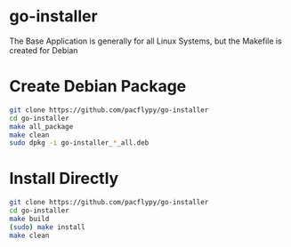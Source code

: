 # go-installer

The Base Application is generally for all Linux Systems, but the Makefile is created for Debian

# Create Debian Package

```bash
git clone https://github.com/pacflypy/go-installer
cd go-installer
make all_package
make clean
sudo dpkg -i go-installer_*_all.deb
```

# Install Directly
```bash
git clone https://github.com/pacflypy/go-installer
cd go-installer
make build
(sudo) make install
make clean
```
